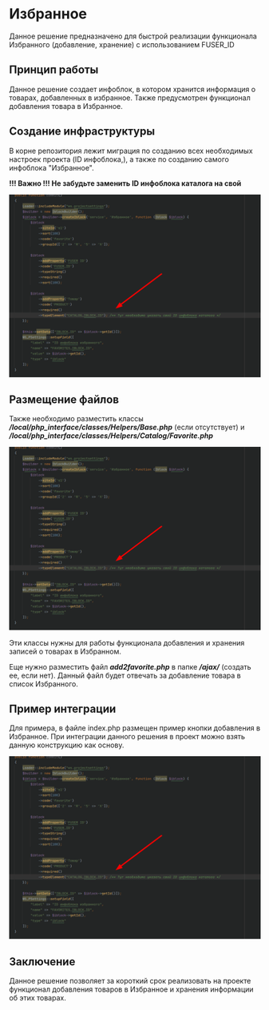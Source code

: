 # Избранное

Данное решение предназначено для быстрой реализации функционала Избранного (добавление, хранение)
с использованием FUSER_ID

## Принцип работы

Данное решение создает инфоблок, в котором хранится информация о товарах, добавленных в избранное.
Также предусмотрен функционал добавления товара в Избранное.

## Создание инфраструктуры

В корне репозитория лежит миграция по созданию всех необходимых настроек проекта (ID инфоблока,),
а также по созданию самого инфоблока "Избранное".

**!!! Важно !!! Не забудьте заменить ID инфоблока каталога на свой**

![](readme_images/1.png)

## Размещение файлов

Также необходимо разместить классы _**/local/php_interface/classes/Helpers/Base.php**_ 
(если отсутствует) и _**/local/php_interface/classes/Helpers/Catalog/Favorite.php**_

![](readme_images/1.png)

Эти классы нужны для работы функционала добавления и хранения записей о товарах в Избранном.

Еще нужно разместить файл **_add2favorite.php_** в папке _**/ajax/**_ (создать ее, если нет). 
Данный файл будет отвечать за добавление товара в список Избранного.

## Пример интеграции

Для примера, в файле index.php размещен пример кнопки добавления в Избранное. При интеграции данного
решения в проект можно взять данную конструкцию как основу.

![](readme_images/1.png)

## Заключение

Данное решение позволяет за короткий срок реализовать на проекте функционал добавления товаров в Избранное и хранения информации об этих товарах.
